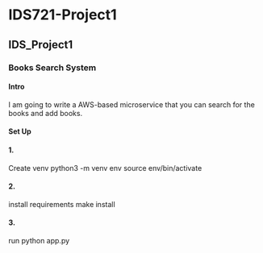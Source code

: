# IDS721-Project1
<h2>IDS_Project1</h2>
<h3>Books Search System</h2>
<h4>Intro</h4>
I am going to write a AWS-based microservice that you can search for the books and add books.
<h4>Set Up</h4>
<h4>1.</h4>Create venv
python3 -m venv env
source env/bin/activate
<h4>2.</h4>install requirements
make install
<h4>3.</h4>run
python app.py
